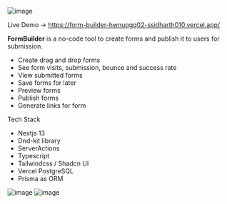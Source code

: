 ![image](https://github.com/ssidharth010/Form-Builder/assets/47074625/66aab6da-ca65-4db0-9443-f8635f3b82bd)

Live Demo -> https://form-builder-hwnuqgq02-ssidharth010.vercel.app/

**FormBuilder** is a no-code tool to create forms and publish it to users for submission.

- Create drag and drop forms
- See form visits, submission, bounce and success rate
- View submitted forms
- Save forms for later 
- Preview forms
- Publish forms
- Generate links for form


Tech Stack

- Nextjs 13
- Dnd-kit library
- ServerActions
- Typescript
- Tailwindcss / Shadcn UI
- Vercel PostgreSQL
- Prisma as ORM


![image](https://github.com/ssidharth010/Form-Builder/assets/47074625/cfcf1888-487b-4819-8fd2-0d679164041c)
![image](https://github.com/ssidharth010/Form-Builder/assets/47074625/17f2b261-3f5b-4d26-b643-7e2961b43bd3)

